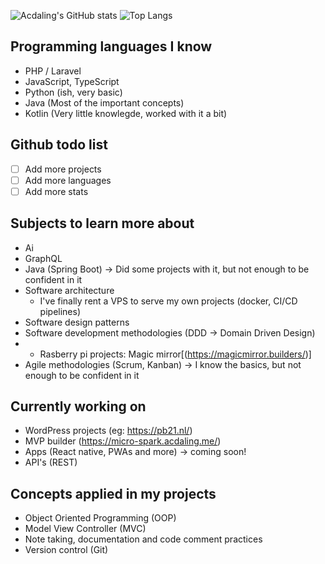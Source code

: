 ![Acdaling's GitHub stats](https://github-readme-stats.vercel.app/api?username=accietheking&show_icons=true&theme=tokyonight) ![Top Langs](https://github-readme-stats.vercel.app/api/top-langs/?username=accietheking&langs_count=10&layout=compact&show_icons=true&theme=tokyonight)

## Programming languages I know
- PHP / Laravel
- JavaScript, TypeScript
- Python (ish, very basic)
- Java (Most of the important concepts)
- Kotlin (Very little knowlegde, worked with it a bit)

## Github todo list
- [ ] Add more projects
- [ ] Add more languages
- [ ] Add more stats 

## Subjects to learn more about
- Ai
- GraphQL
- Java (Spring Boot) -> Did some projects with it, but not enough to be confident in it
- Software architecture
  - I've finally rent a VPS to serve my own projects (docker, CI/CD pipelines)
- Software design patterns
- Software development methodologies (DDD -> Domain Driven Design)
- - Rasberry pi projects: Magic mirror[(https://magicmirror.builders/)]
- Agile methodologies (Scrum, Kanban) -> I know the basics, but not enough to be confident in it


## Currently working on
- WordPress projects (eg: https://pb21.nl/)
- MVP builder (https://micro-spark.acdaling.me/)
- Apps (React native, PWAs and more) -> coming soon!
- API's (REST)

## Concepts applied in my projects
- Object Oriented Programming (OOP)
- Model View Controller (MVC)
- Note taking, documentation and code comment practices
- Version control (Git)
